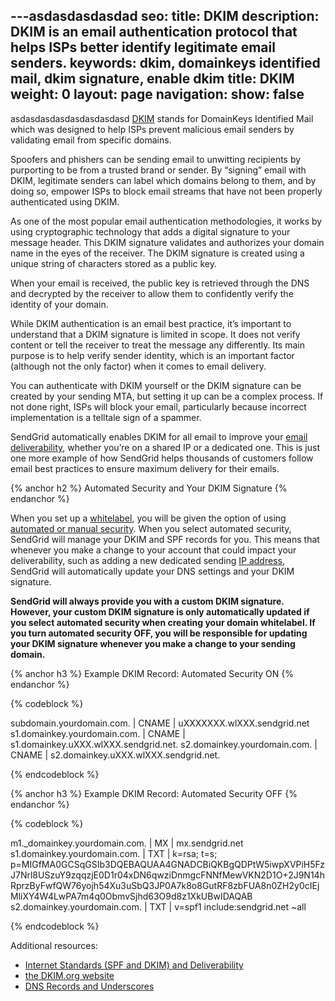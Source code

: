 ---asdasdasdasdad
seo:
  title: DKIM
  description: DKIM is an email authentication protocol that helps ISPs better identify legitimate email senders.
  keywords: dkim, domainkeys identified mail, dkim signature, enable dkim
title: DKIM
weight: 0
layout: page
navigation:
  show: false
---
asdasdasdasdasdasdasdasd
[DKIM]({{site.blog_url}}/what-is-dkim/) stands for DomainKeys Identified Mail which was designed to help ISPs prevent malicious email senders by validating email from specific domains.

Spoofers and phishers can be sending email to unwitting recipients by purporting to be from a trusted brand or sender. By “signing” email with DKIM, legitimate senders can label which domains belong to them, and by doing so, empower ISPs to block email streams that have not been properly authenticated using DKIM.

As one of the most popular email authentication methodologies, it works by using cryptographic technology that adds a digital signature to your message header. This DKIM signature validates and authorizes your domain name in the eyes of the receiver. The DKIM signature is created using a unique string of characters stored as a public key.

When your email is received, the public key is retrieved through the DNS and decrypted by the receiver to allow them to confidently verify the identity of your domain.

While DKIM authentication is an email best practice, it’s important to understand that a DKIM signature is limited in scope. It does not verify content or tell the receiver to treat the message any differently. Its main purpose is to help verify sender identity, which is an important factor (although not the only factor) when it comes to email delivery.

You can authenticate with DKIM yourself or the DKIM signature can be created by your sending MTA, but setting it up can be a complex process. If not done right, ISPs will block your email, particularly because incorrect implementation is a telltale sign of a spammer.

SendGrid automatically enables DKIM for all email to improve your [email deliverability]({{root_url}}/Glossary/email_deliverability.html), whether you’re on a shared IP or a dedicated one. This is just one more example of how SendGrid helps thousands of customers follow email best practices to ensure maximum delivery for their emails.

{% anchor h2 %}
Automated Security and Your DKIM Signature
{% endanchor %}

When you set up a [whitelabel]({{root_url}}/Classroom/Deliver/Delivery_Introduction/all_you_need_to_know_about_whitelabeling.html), you will be given the option of using [automated or manual security]({{root_url}}/Classroom/Deliver/Sender_Authentication/what_is_automated_security_in_the_whitelabel_settings.html). When you select automated security, SendGrid will manage your DKIM and SPF records for you. This means that whenever you make a change to your account that could impact your deliverability, such as adding a new dedicated sending [IP address]({{root_url}}/Glossary/ip_address.html), SendGrid will automatically update your DNS settings and your DKIM signature.

**SendGrid will always provide you with a custom DKIM signature. However, your custom DKIM signature is only automatically updated if you select automated security when creating your domain whitelabel. If you turn automated security OFF, you will be responsible for updating your DKIM signature whenever you make a change to your sending domain.**



{% anchor h3 %}
Example DKIM Record: Automated Security ON
{% endanchor %}

{% codeblock %}

subdomain.yourdomain.com. | CNAME | uXXXXXXX.wlXXX.sendgrid.net
s1.domainkey.yourdomain.com. | CNAME | s1.domainkey.uXXX.wlXXX.sendgrid.net.
s2.domainkey.yourdomain.com. | CNAME | s2.domainkey.uXXX.wlXXX.sendgrid.net.

{% endcodeblock %}

{% anchor h3 %}
Example DKIM Record: Automated Security OFF
{% endanchor %}

{% codeblock %}

m1._domainkey.yourdomain.com. | MX | mx.sendgrid.net
s1.domainkey.yourdomain.com. | TXT | k=rsa; t=s; p=MIGfMA0GCSqGSIb3DQEBAQUAA4GNADCBiQKBgQDPtW5iwpXVPiH5FzJ7Nrl8USzuY9zqqzjE0D1r04xDN6qwziDnmgcFNNfMewVKN2D1O+2J9N14hRprzByFwfQW76yojh54Xu3uSbQ3JP0A7k8o8GutRF8zbFUA8n0ZH2y0cIEjMliXY4W4LwPA7m4q0ObmvSjhd63O9d8z1XkUBwIDAQAB
s2.domainkey.yourdomain.com. | TXT | v=spf1 include:sendgrid.net ~all

{% endcodeblock %}


Additional resources:

* [Internet Standards (SPF and DKIM) and Deliverability]({{root_url}}/Classroom/Deliver/Sender_Authentication/internet_standards_spf_and_dkim_and_deliverability.html)
* [the DKIM.org website](http://www.dkim.org/)
* [DNS Records and Underscores]({{root_url}}/Classroom/Troubleshooting/Authentication/dns_records_and_underscores.html)
